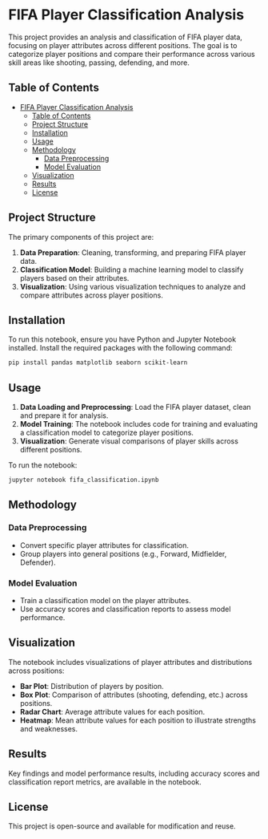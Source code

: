 # FIFA Player Classification Analysis

This project provides an analysis and classification of FIFA player data, focusing on player attributes across different positions. The goal is to categorize player positions and compare their performance across various skill areas like shooting, passing, defending, and more. 

## Table of Contents
- [FIFA Player Classification Analysis](#fifa-player-classification-analysis)
  - [Table of Contents](#table-of-contents)
  - [Project Structure](#project-structure)
  - [Installation](#installation)
  - [Usage](#usage)
  - [Methodology](#methodology)
    - [Data Preprocessing](#data-preprocessing)
    - [Model Evaluation](#model-evaluation)
  - [Visualization](#visualization)
  - [Results](#results)
  - [License](#license)

## Project Structure

The primary components of this project are:
1. **Data Preparation**: Cleaning, transforming, and preparing FIFA player data.
2. **Classification Model**: Building a machine learning model to classify players based on their attributes.
3. **Visualization**: Using various visualization techniques to analyze and compare attributes across player positions.

## Installation

To run this notebook, ensure you have Python and Jupyter Notebook installed. Install the required packages with the following command:

```bash
pip install pandas matplotlib seaborn scikit-learn
```

## Usage

1. **Data Loading and Preprocessing**: Load the FIFA player dataset, clean and prepare it for analysis.
2. **Model Training**: The notebook includes code for training and evaluating a classification model to categorize player positions.
3. **Visualization**: Generate visual comparisons of player skills across different positions.

To run the notebook:

```bash
jupyter notebook fifa_classification.ipynb
```



## Methodology

### Data Preprocessing
- Convert specific player attributes for classification.
- Group players into general positions (e.g., Forward, Midfielder, Defender).

### Model Evaluation
- Train a classification model on the player attributes.
- Use accuracy scores and classification reports to assess model performance.

## Visualization

The notebook includes visualizations of player attributes and distributions across positions:
- **Bar Plot**: Distribution of players by position.
- **Box Plot**: Comparison of attributes (shooting, defending, etc.) across positions.
- **Radar Chart**: Average attribute values for each position.
- **Heatmap**: Mean attribute values for each position to illustrate strengths and weaknesses.

## Results

Key findings and model performance results, including accuracy scores and classification report metrics, are available in the notebook.

## License

This project is open-source and available for modification and reuse.
